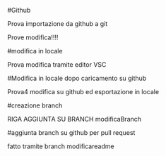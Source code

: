 #Github 

Prova importazione da github a git

Prove modifica!!!!

#modifica in locale

Prova modifica tramite editor VSC

#Modifica in locale dopo caricamento su github

Prova4 modifica su github ed esportazione in locale

#creazione branch

RIGA AGGIUNTA SU BRANCH modificaBranch

#aggiunta branch su github per pull request

fatto tramite branch modificareadme